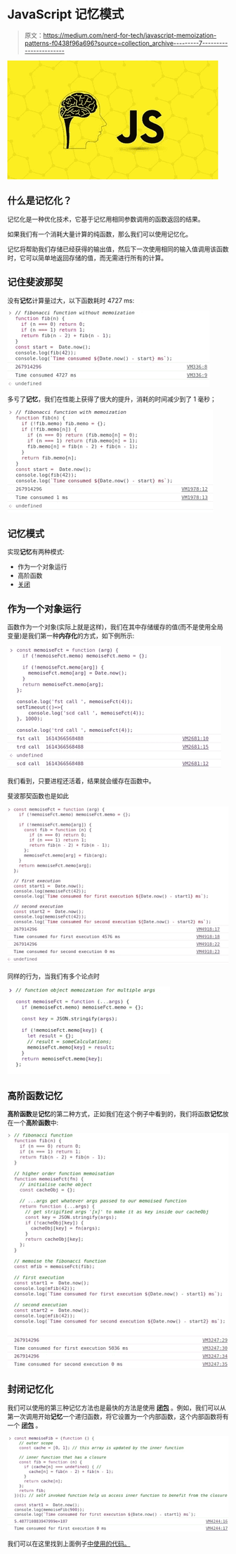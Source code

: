 # JavaScript 记忆模式

> 原文：<https://medium.com/nerd-for-tech/javascript-memoization-patterns-f0438f96a696?source=collection_archive---------7----------------------->

![](img/8b7a7c782d556aaad8fb141995306b8b.png)

## 什么是记忆化？

记忆化是一种优化技术，它基于记忆用相同参数调用的函数返回的结果。

如果我们有一个消耗大量计算的纯函数，那么我们可以使用记忆化。

记忆将帮助我们存储已经获得的输出值，然后下一次使用相同的输入值调用该函数时，它可以简单地返回存储的值，而无需进行所有的计算。

## 记住斐波那契

没有**记忆**计算量过大，以下函数耗时 4727 ms:

![](img/1cac54f1b93e208bbbceff0df8b4d37c.png)

多亏了**记忆**，我们在性能上获得了很大的提升，消耗的时间减少到了 1 毫秒；

![](img/f016c0d43b2b972055372914aec1b9c5.png)

## 记忆模式

实现**记忆**有两种模式:

*   作为一个对象运行
*   高阶函数
*   [关闭](https://thelbouffi.medium.com/easy-way-to-grasp-javascript-closures-7dc45fe998d9)

## 作为一个对象运行

函数作为一个对象(实际上就是这样)，我们在其中存储缓存的值(而不是使用全局变量)是我们第一种**内存化**的方式，如下例所示:

![](img/173df3ab37f6c315b2d66573837e1ae8.png)

我们看到，只要进程还活着，结果就会缓存在函数中。

斐波那契函数也是如此

![](img/2879dbb18b91430624b964442ef10469.png)

同样的行为，当我们有多个论点时

![](img/ec07fd349c2a38c14e5c26f1347eae77.png)

## 高阶函数记忆

**高阶函数**是**记忆**的第二种方式，正如我们在这个例子中看到的，我们将函数**记忆**放在一个**高阶函数**中:

![](img/e65db9db845884ea3eb8919b0b90a02b.png)

## 封闭记忆化

我们可以使用的第三种记忆方法也是最快的方法是使用 [**闭包**](https://thelbouffi.medium.com/easy-way-to-grasp-javascript-closures-7dc45fe998d9) 。例如，我们可以从第一次调用开始**记忆**一个递归函数，将它设置为一个内部函数，这个内部函数将有一个 [**闭包**](https://thelbouffi.medium.com/easy-way-to-grasp-javascript-closures-7dc45fe998d9) 。

![](img/5bf148a753960ee89f8654cc94bef874.png)

我们可以在这里找到上面例子[中使用的代码。](https://gist.github.com/thelbouffi/e2dfc4639cbdfc5a8ef5779651c21f8b)